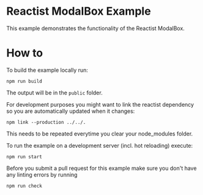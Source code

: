 # Reactist ModalBox Example

This example demonstrates the functionality of the Reactist ModalBox.

# How to

To build the example locally run:
```
npm run build
```
The output will be in the `public` folder.

For development purposes you might want to link the reactist dependency so you are automatically updated when it changes:
```
npm link --production ../../.
```
This needs to be repeated everytime you clear your node_modules folder.

To run the example on a development server (incl. hot reloading) execute:
```
npm run start
```

Before you submit a pull request for this example make sure you don't have any linting errors by running
```
npm run check
```